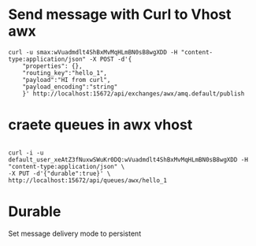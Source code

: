 # Send message with Curl to Vhost awx

```bach
curl -u smax:wVuadmdlt4ShBxMvMqHLmBN0sB8wgXDD -H "content-type:application/json" -X POST -d'{
    "properties": {},
    "routing_key":"hello_1",
    "payload":"HI from curl",
    "payload_encoding":"string"
    }' http://localhost:15672/api/exchanges/awx/amq.default/publish

```

# craete queues in awx vhost

```bach

curl -i -u default_user_xeAtZ3fNuxwSWuKr0DQ:wVuadmdlt4ShBxMvMqHLmBN0sB8wgXDD -H "content-type:application/json" \
-X PUT -d'{"durable":true}' \
http://localhost:15672/api/queues/awx/hello_1
```

# Durable

Set message delivery mode to persistent
